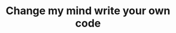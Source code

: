---
title: Change my mind write your own code
image: assets\images\memes\Change-my-mind-write-your-own-code.png
---